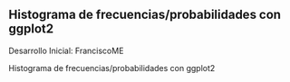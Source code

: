 ## Histograma de frecuencias/probabilidades con ggplot2

Desarrollo Inicial: FranciscoME

Histograma de frecuencias/probabilidades con ggplot2
